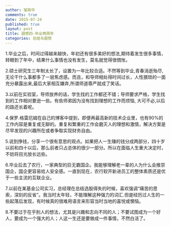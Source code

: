 ```yaml
---
author: 邹政华
comments: true
date: 2015-07-24
published: true 
layout: post
title: 遐想四-毕业两周年 
categories: 总结与遐想 
---
```


1.毕业之后，时间过得越来越快，年初还有很多美好的想法,期待着发生很多事情，转眼到了年中，结果什么事情也没有发生，莫名就觉得很惆怅。


2.硕士研究生三年制太长了，设置为一年比较合适。不然等到毕业,青春消逝殆尽,无论干什么事都多了一层焦虑感。而且，和导师相处得时间过长，人性猥琐的一面充分暴露出来,最后大家相互嫌弃,所谓师道尊严就成了笑话。


3.以前在实验室，导师放养的话，学生找的工作都还不错；导师要求严格，学生找到的工作相对要逊一些。有些师弟因为没有找到理想的工作而烦恼, 大可不必,以后的路还长着呢。


4.保罗.格雷厄姆在自己的博客中提到，即便再最高新的技术企业里，也有90%的工作内容是重复或无聊的。重复和繁重的工作会磨灭人的理想和激情，解决方案是尽早发现的兴趣所在或者争取实现财务自由。


5.说到挣钱，分享一个很有意思的观点。如果把人一生赚的钱分成两部分，四十岁以前和四十以后，那么前者只占总体的很少一部分。所以在面临人生重大决定时，不妨将目光放长远些。


6.毕业后去了农行，一家典型的巨无霸国企。我能够理解老一辈的人为什么会推崇国企，国企更容易给人安全感。一直到现在，农行软开新进员工的整体素质还是优于一些主流的互联企业。


7.以前在某基金公司实习，总经理在总结选股得失的时候，喜欢强调“痛苦的思索，深刻的反省”。我当时太年轻，不能理解这种强力的词汇.但是经历过人生的一些起落后发现，有时候真的很难用语言来形容当时当地的喜悦或懊恼。


8.不要过于在乎别人的想法，尤其是兴趣和志向不同的人；不要试图成为一个好人，要成为一个强大的人；人这一生还是要做成一件事情，不然白活了。
